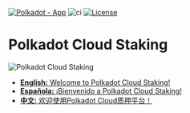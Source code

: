 <!-- markdown-link-check-disable -->

[![Polkadot - App](https://img.shields.io/badge/Polkadot-App-E6007A?logo=polkadot&logoColor=E6007A)](https://staking.polkadot.cloud) ![ci](https://github.com/polkadot-cloud/polkadot-staking-dashboard/actions/workflows/ci.yml/badge.svg) [![License](https://img.shields.io/badge/License-GPL3.0-blue.svg)](https://opensource.org/licenses/GPL-3.0)

<!-- markdown-link-check-enable -->

# Polkadot Cloud Staking

![Polkadot Cloud Staking](https://github.com/user-attachments/assets/fddf659d-1547-453d-8175-d3c0cd4f4d14)

- [**English:** Welcome to Polkadot Cloud Staking!](docs/EN.md)
- [**Española:** ¡Bienvenido a Polkadot Cloud Staking!](docs/ES.md)
- [**中文:** 欢迎使用Polkadot Cloud质押平台！](docs/ZH.md)
